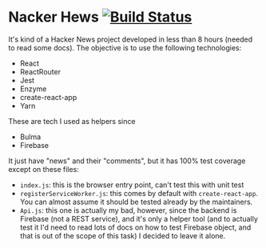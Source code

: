 # Nacker Hews [![Build Status](https://travis-ci.org/chris-fa/react-hn-clone.svg?branch=master)](https://travis-ci.org/chris-fa/react-hn-clone)

It's kind of a Hacker News project developed in less than 8 hours (needed to read some docs). The objective is to use the following technologies:

- React
- ReactRouter
- Jest
- Enzyme
- create-react-app
- Yarn

These are tech I used as helpers since 
- Bulma
- Firebase

It just have "news" and their "comments", but it has 100% test coverage except on these files:

- `index.js`: this is the browser entry point, can't test this with unit test
- `registerServiceWorker.js`: this comes by default with `create-react-app`. You can almost assume it should be tested already by the maintainers.
- `Api.js`: this one is actually my bad, however, since the backend is Firebase (not a REST service), and it's only a helper tool (and to actually test it I'd need to read lots of docs on how to test Firebase object, and that is out of the scope of this task) I decided to leave it alone.
